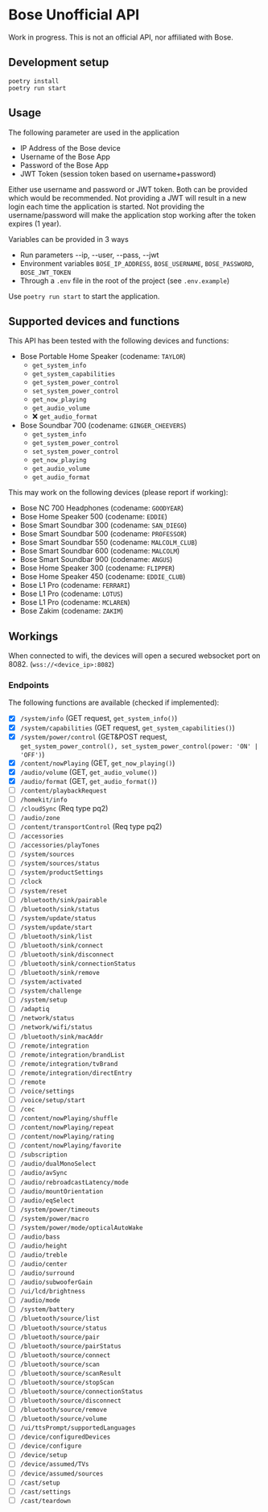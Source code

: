 # Bose Unofficial API

Work in progress. This is not an official API, nor affiliated with Bose.

## Development setup

```
poetry install
poetry run start
```

## Usage

The following parameter are used in the application

- IP Address of the Bose device
- Username of the Bose App
- Password of the Bose App
- JWT Token (session token based on username+password)

Either use username and password or JWT token.
Both can be provided which would be recommended.
Not providing a JWT will result in a new login each time the application is started.
Not providing the username/password will make the application stop working after the token expires (1 year).

Variables can be provided in 3 ways

- Run parameters --ip, --user, --pass, --jwt
- Environment variables `BOSE_IP_ADDRESS`, `BOSE_USERNAME`, `BOSE_PASSWORD`, `BOSE_JWT_TOKEN`
- Through a `.env` file in the root of the project (see `.env.example`)

Use `poetry run start` to start the application.

## Supported devices and functions

This API has been tested with the following devices and functions:

- Bose Portable Home Speaker (codename: `TAYLOR`)
  - `get_system_info`
  - `get_system_capabilities`
  - `get_system_power_control`
  - `set_system_power_control`
  - `get_now_playing`
  - `get_audio_volume`
  - ❌ `get_audio_format`
- Bose Soundbar 700 (codename: `GINGER_CHEEVERS`)
  - `get_system_info`
  - `get_system_power_control`
  - `set_system_power_control`
  - `get_now_playing`
  - `get_audio_volume`
  - `get_audio_format`

This may work on the following devices (please report if working):

- Bose NC 700 Headphones (codename: `GOODYEAR`)
- Bose Home Speaker 500 (codename: `EDDIE`)
- Bose Smart Soundbar 300 (codename: `SAN_DIEGO`)
- Bose Smart Soundbar 500 (codename: `PROFESSOR`)
- Bose Smart Soundbar 550 (codename: `MALCOLM_CLUB`)
- Bose Smart Soundbar 600 (codename: `MALCOLM`)
- Bose Smart Soundbar 900 (codename: `ANGUS`)
- Bose Home Speaker 300 (codename: `FLIPPER`)
- Bose Home Speaker 450 (codename: `EDDIE_CLUB`)
- Bose L1 Pro (codename: `FERRARI`)
- Bose L1 Pro (codename: `LOTUS`)
- Bose L1 Pro (codename: `MCLAREN`)
- Bose Zakim (codename: `ZAKIM`)

## Workings

When connected to wifi, the devices will open a secured websocket port on 8082. (`wss://<device_ip>:8082`)

### Endpoints

The following functions are available (checked if implemented):

- [x] `/system/info` (GET request, `get_system_info()`)
- [x] `/system/capabilities` (GET request, `get_system_capabilities()`)
- [x] `/system/power/control` (GET&POST request, `get_system_power_control(), set_system_power_control(power: 'ON' | 'OFF')`)
- [x] `/content/nowPlaying` (GET, `get_now_playing()`)
- [x] `/audio/volume` (GET, `get_audio_volume()`)
- [x] `/audio/format` (GET, `get_audio_format()`)
- [ ] `/content/playbackRequest`
- [ ] `/homekit/info`
- [ ] `/cloudSync` (Req type pq2)
- [ ] `/audio/zone`
- [ ] `/content/transportControl` (Req type pq2)
- [ ] `/accessories`
- [ ] `/accessories/playTones`
- [ ] `/system/sources`
- [ ] `/system/sources/status`
- [ ] `/system/productSettings`
- [ ] `/clock`
- [ ] `/system/reset`
- [ ] `/bluetooth/sink/pairable`
- [ ] `/bluetooth/sink/status`
- [ ] `/system/update/status`
- [ ] `/system/update/start`
- [ ] `/bluetooth/sink/list`
- [ ] `/bluetooth/sink/connect`
- [ ] `/bluetooth/sink/disconnect`
- [ ] `/bluetooth/sink/connectionStatus`
- [ ] `/bluetooth/sink/remove`
- [ ] `/system/activated`
- [ ] `/system/challenge`
- [ ] `/system/setup`
- [ ] `/adaptiq`
- [ ] `/network/status`
- [ ] `/network/wifi/status`
- [ ] `/bluetooth/sink/macAddr`
- [ ] `/remote/integration`
- [ ] `/remote/integration/brandList`
- [ ] `/remote/integration/tvBrand`
- [ ] `/remote/integration/directEntry`
- [ ] `/remote`
- [ ] `/voice/settings`
- [ ] `/voice/setup/start`
- [ ] `/cec`
- [ ] `/content/nowPlaying/shuffle`
- [ ] `/content/nowPlaying/repeat`
- [ ] `/content/nowPlaying/rating`
- [ ] `/content/nowPlaying/favorite`
- [ ] `/subscription`
- [ ] `/audio/dualMonoSelect`
- [ ] `/audio/avSync`
- [ ] `/audio/rebroadcastLatency/mode`
- [ ] `/audio/mountOrientation`
- [ ] `/audio/eqSelect`
- [ ] `/system/power/timeouts`
- [ ] `/system/power/macro`
- [ ] `/system/power/mode/opticalAutoWake`
- [ ] `/audio/bass`
- [ ] `/audio/height`
- [ ] `/audio/treble`
- [ ] `/audio/center`
- [ ] `/audio/surround`
- [ ] `/audio/subwooferGain`
- [ ] `/ui/lcd/brightness`
- [ ] `/audio/mode`
- [ ] `/system/battery`
- [ ] `/bluetooth/source/list`
- [ ] `/bluetooth/source/status`
- [ ] `/bluetooth/source/pair`
- [ ] `/bluetooth/source/pairStatus`
- [ ] `/bluetooth/source/connect`
- [ ] `/bluetooth/source/scan`
- [ ] `/bluetooth/source/scanResult`
- [ ] `/bluetooth/source/stopScan`
- [ ] `/bluetooth/source/connectionStatus`
- [ ] `/bluetooth/source/disconnect`
- [ ] `/bluetooth/source/remove`
- [ ] `/bluetooth/source/volume`
- [ ] `/ui/ttsPrompt/supportedLanguages`
- [ ] `/device/configuredDevices`
- [ ] `/device/configure`
- [ ] `/device/setup`
- [ ] `/device/assumed/TVs`
- [ ] `/device/assumed/sources`
- [ ] `/cast/setup`
- [ ] `/cast/settings`
- [ ] `/cast/teardown`
